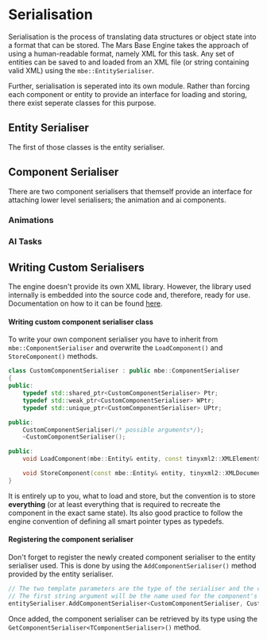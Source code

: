 # Serialisation
Serialisation is the process of translating data structures or object state into a format that can be stored. The Mars Base Engine takes the approach of using a human-readable format, namely XML for this task. Any set of entities can be saved to and loaded from an XML file (or string containing valid XML) using the ```mbe::EntitySerialiser```.

Further, serialisation is seperated into its own module. Rather than forcing each component or entity to provide an interface for loading and storing, there exist seperate classes for this purpose.

## Entity Serialiser
The first of those classes is the entity serialiser. 

## Component Serialiser


There are two component serialisers that themself provide an interface for attaching lower level serialisers; the animation and ai components.

### Animations

### AI Tasks

## Writing Custom Serialisers
The engine doesn't provide its own XML library. However, the library used internally is embedded into the source code and, therefore, ready for use. Documentation on how to it can be found [here](http://www.grinninglizard.com/tinyxml2/).

#### Writing custom component serialiser class

To write your own component serialiser you have to inherit from ```mbe::ComponentSerialiser``` and overwrite the ```LoadComponent()``` and ```StoreComponent()``` methods.

``` c++
class CustomComponentSerialiser : public mbe::ComponentSerialiser
{
public:
    typedef std::shared_ptr<CustomComponentSerialiser> Ptr;
    typedef std::weak_ptr<CustomComponentSerialiser> WPtr;
    typedef std::unique_ptr<CustomComponentSerialiser> UPtr;

public:
    CustomComponentSerialiser(/* possible arguments*/);
    ~CustomComponentSerialiser();

public:
    void LoadComponent(mbe::Entity& entity, const tinyxml2::XMLElement& componentData) override;

    void StoreComponent(const mbe::Entity& entity, tinyxml2::XMLDocument& document, tinyxml2::XMLElement& componentData) override;
}
```

It is entirely up to you, what to load and store, but the convention is to store **everything** (or at least everything that is required to recreate the component in the exact same state). Its also good practice to follow the engine convention of defining all smart pointer types as typedefs.

#### Registering the component serialiser
Don't forget to register the newly created component serialiser to the entity serialiser used. This is done by using the ```AddComponentSerialiser()``` method provided by the entity serialiser.

``` c++
// The two template parameters are the type of the serialiser and the component this serialiser is added for
// The first string argument will be the name used for the component's type attribute in the XML file
entitySerialiser.AddComponentSerialiser<CustomComponentSerialiser, CustomComponent>("CustomComponent", /*possible arguments*/);
```

Once added, the component serialiser can be retrieved by its type using the ```GetComponentSerialiser<TComponentSerialiser>()``` method.